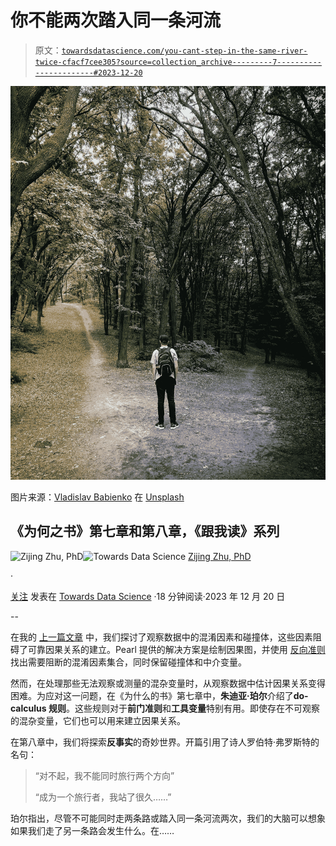# 你不能两次踏入同一条河流

> 原文：[`towardsdatascience.com/you-cant-step-in-the-same-river-twice-cfacf7cee305?source=collection_archive---------7-----------------------#2023-12-20`](https://towardsdatascience.com/you-cant-step-in-the-same-river-twice-cfacf7cee305?source=collection_archive---------7-----------------------#2023-12-20)

![](img/5a6342f9f1812f624416fcc0889cb8bd.png)

图片来源：[Vladislav Babienko](https://unsplash.com/@garri?utm_source=medium&utm_medium=referral) 在 [Unsplash](https://unsplash.com/?utm_source=medium&utm_medium=referral)

## 《为何之书》第七章和第八章，《跟我读》系列

[](https://zzhu17.medium.com/?source=post_page-----cfacf7cee305--------------------------------)![Zijing Zhu, PhD](https://zzhu17.medium.com/?source=post_page-----cfacf7cee305--------------------------------)[](https://towardsdatascience.com/?source=post_page-----cfacf7cee305--------------------------------)![Towards Data Science](https://towardsdatascience.com/?source=post_page-----cfacf7cee305--------------------------------) [Zijing Zhu, PhD](https://zzhu17.medium.com/?source=post_page-----cfacf7cee305--------------------------------)

·

[关注](https://medium.com/m/signin?actionUrl=https%3A%2F%2Fmedium.com%2F_%2Fsubscribe%2Fuser%2F7d83c09fb5d4&operation=register&redirect=https%3A%2F%2Ftowardsdatascience.com%2Fyou-cant-step-in-the-same-river-twice-cfacf7cee305&user=Zijing+Zhu%2C+PhD&userId=7d83c09fb5d4&source=post_page-7d83c09fb5d4----cfacf7cee305---------------------post_header-----------) 发表在 [Towards Data Science](https://towardsdatascience.com/?source=post_page-----cfacf7cee305--------------------------------) ·18 分钟阅读·2023 年 12 月 20 日[](https://medium.com/m/signin?actionUrl=https%3A%2F%2Fmedium.com%2F_%2Fvote%2Ftowards-data-science%2Fcfacf7cee305&operation=register&redirect=https%3A%2F%2Ftowardsdatascience.com%2Fyou-cant-step-in-the-same-river-twice-cfacf7cee305&user=Zijing+Zhu%2C+PhD&userId=7d83c09fb5d4&source=-----cfacf7cee305---------------------clap_footer-----------)

--

[](https://medium.com/m/signin?actionUrl=https%3A%2F%2Fmedium.com%2F_%2Fbookmark%2Fp%2Fcfacf7cee305&operation=register&redirect=https%3A%2F%2Ftowardsdatascience.com%2Fyou-cant-step-in-the-same-river-twice-cfacf7cee305&source=-----cfacf7cee305---------------------bookmark_footer-----------)

在我的 [上一篇文章](https://zzhu17.medium.com/list/causality-book-club-def5f1fd00fe) 中，我们探讨了观察数据中的混淆因素和碰撞体，这些因素阻碍了可靠因果关系的建立。Pearl 提供的解决方案是绘制因果图，并使用 [反向准则](https://medium.com/towards-data-science/causal-diagram-confronting-the-achilles-heel-in-observational-data-a69cdb1c4818) 找出需要阻断的混淆因素集合，同时保留碰撞体和中介变量。

然而，在处理那些无法观察或测量的混杂变量时，从观察数据中估计因果关系变得困难。为应对这一问题，在《为什么的书》第七章中，**朱迪亚·珀尔**介绍了**do-calculus 规则**。这些规则对于**前门准则**和**工具变量**特别有用。即使存在不可观察的混杂变量，它们也可以用来建立因果关系。

在第八章中，我们将探索**反事实**的奇妙世界。开篇引用了诗人罗伯特·弗罗斯特的名句：

> “对不起，我不能同时旅行两个方向”
> 
> “成为一个旅行者，我站了很久……”

珀尔指出，尽管不可能同时走两条路或踏入同一条河流两次，我们的大脑可以想象如果我们走了另一条路会发生什么。在……

